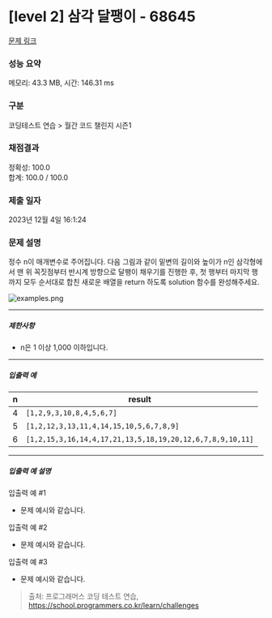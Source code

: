 # [level 2] 삼각 달팽이 - 68645 

[문제 링크](https://school.programmers.co.kr/learn/courses/30/lessons/68645) 

### 성능 요약

메모리: 43.3 MB, 시간: 146.31 ms

### 구분

코딩테스트 연습 > 월간 코드 챌린지 시즌1

### 채점결과

정확성: 100.0<br/>합계: 100.0 / 100.0

### 제출 일자

2023년 12월 4일 16:1:24

### 문제 설명

<p>정수 n이 매개변수로 주어집니다. 다음 그림과 같이 밑변의 길이와 높이가 n인 삼각형에서 맨 위 꼭짓점부터 반시계 방향으로 달팽이 채우기를 진행한 후, 첫 행부터 마지막 행까지 모두 순서대로 합친 새로운 배열을 return 하도록 solution 함수를 완성해주세요.</p>

<p><img src="https://grepp-programmers.s3.ap-northeast-2.amazonaws.com/files/production/e1e53b93-dcdf-446f-b47f-e8ec1292a5e0/examples.png" title="" alt="examples.png"></p>

<hr>

<h5>제한사항</h5>

<ul>
<li>n은 1 이상 1,000 이하입니다.</li>
</ul>

<hr>

<h5>입출력 예</h5>
<table class="table">
        <thead><tr>
<th>n</th>
<th>result</th>
</tr>
</thead>
        <tbody><tr>
<td>4</td>
<td><code>[1,2,9,3,10,8,4,5,6,7]</code></td>
</tr>
<tr>
<td>5</td>
<td><code>[1,2,12,3,13,11,4,14,15,10,5,6,7,8,9]</code></td>
</tr>
<tr>
<td>6</td>
<td><code>[1,2,15,3,16,14,4,17,21,13,5,18,19,20,12,6,7,8,9,10,11]</code></td>
</tr>
</tbody>
      </table>
<hr>

<h5>입출력 예 설명</h5>

<p>입출력 예 #1</p>

<ul>
<li>문제 예시와 같습니다.</li>
</ul>

<p>입출력 예 #2</p>

<ul>
<li>문제 예시와 같습니다.</li>
</ul>

<p>입출력 예 #3</p>

<ul>
<li>문제 예시와 같습니다.</li>
</ul>


> 출처: 프로그래머스 코딩 테스트 연습, https://school.programmers.co.kr/learn/challenges